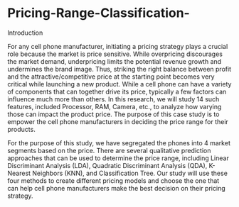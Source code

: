# Pricing-Range-Classification-
Introduction

For any cell phone manufacturer, initiating a pricing strategy plays a crucial role because the market is price sensitive. While overpricing discourages the market demand, underpricing limits the potential revenue growth and undermines the brand image. Thus, striking the right balance between profit and the attractive/competitive price at the starting point becomes very critical while launching a new product. While a cell phone can have a variety of components that can together drive its price, typically a few factors can influence much more than others. In this research, we will study 14 such features, included Processor, RAM, Camera, etc., to analyze how varying those can impact the product price. The purpose of this case study is to empower the cell phone manufacturers in deciding the price range for their products.

For the purpose of this study, we have segregated the phones into 4 market segments based on the price. There are several qualitative prediction approaches that can be used to determine the price range, including Linear Discriminant Analysis (LDA), Quadratic Discriminant Analysis (QDA), K-Nearest Neighbors (KNN), and Classification Tree. Our study will use these four methods to create different pricing models and choose the one that can help cell phone manufacturers make the best decision on their pricing strategy. 


